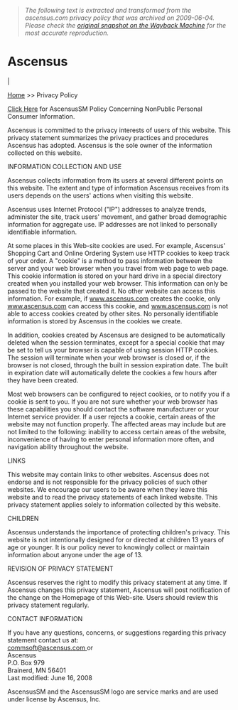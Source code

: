> *The following text is extracted and transformed from the ascensus.com privacy policy that was archived on 2009-06-04. Please check the [original snapshot on the Wayback Machine](https://web.archive.org/web/20090604210248id_/http%3A//www.ascensus.com/privacyPolicy.aspx) for the most accurate reproduction.*

# Ascensus

[ ](http://www.ascensus.com/images/Ff09datesflash4.swf)

| 

[Home](https://web.archive.org/web/20090604210248id_/http%3A//www.ascensus.com/default.aspx) >> Privacy Policy

[Click Here](https://web.archive.org/web/20090604210248id_/http%3A//www.ascensus.com/nonPublicInfo.aspx) for AscensusSM Policy Concerning NonPublic Personal Consumer Information. 

Ascensus is committed to the privacy interests of users of this website. This privacy statement summarizes the privacy practices and procedures Ascensus has adopted. Ascensus is the sole owner of the information collected on this website. 

INFORMATION COLLECTION AND USE

Ascensus collects information from its users at several different points on this website. The extent and type of information Ascensus receives from its users depends on the users' actions when visiting this website. 

Ascensus uses Internet Protocol ("IP") addresses to analyze trends, administer the site, track users' movement, and gather broad demographic information for aggregate use. IP addresses are not linked to personally identifiable information. 

At some places in this Web-site cookies are used. For example, Ascensus' Shopping Cart and Online Ordering System use HTTP cookies to keep track of your order. A "cookie" is a method to pass information between the server and your web browser when you travel from web page to web page. This cookie information is stored on your hard drive in a special directory created when you installed your web browser. This information can only be passed to the website that created it. No other website can access this information. For example, if www.ascensus.com creates the cookie, only www.ascensus.com can access this cookie, and www.ascensus.com is not able to access cookies created by other sites. No personally identifiable information is stored by Ascensus in the cookies we create. 

In addition, cookies created by Ascensus are designed to be automatically deleted when the session terminates, except for a special cookie that may be set to tell us your browser is capable of using session HTTP cookies. The session will terminate when your web browser is closed or, if the browser is not closed, through the built in session expiration date. The built in expiration date will automatically delete the cookies a few hours after they have been created. 

Most web browsers can be configured to reject cookies, or to notify you if a cookie is sent to you. If you are not sure whether your web browser has these capabilities you should contact the software manufacturer or your Internet service provider. If a user rejects a cookie, certain areas of the website may not function properly. The affected areas may include but are not limited to the following: inability to access certain areas of the website, inconvenience of having to enter personal information more often, and navigation ability throughout the website. 

LINKS

This website may contain links to other websites. Ascensus does not endorse and is not responsible for the privacy policies of such other websites. We encourage our users to be aware when they leave this website and to read the privacy statements of each linked website. This privacy statement applies solely to information collected by this website. 

CHILDREN

Ascensus understands the importance of protecting children's privacy. This website is not intentionally designed for or directed at children 13 years of age or younger. It is our policy never to knowingly collect or maintain information about anyone under the age of 13. 

REVISION OF PRIVACY STATEMENT

Ascensus reserves the right to modify this privacy statement at any time. If Ascensus changes this privacy statement, Ascensus will post notification of the change on the Homepage of this Web-site. Users should review this privacy statement regularly. 

CONTACT INFORMATION

If you have any questions, concerns, or suggestions regarding this privacy statement contact us at:  
[commsoft@ascensus.com ](mailto:commsoft@ascensus.com) or  
Ascensus  
P.O. Box 979  
Brainerd, MN 56401  
Last modified: June 16, 2008 

AscensusSM and the AscensusSM logo are service marks and are used under license by Ascensus, Inc.
